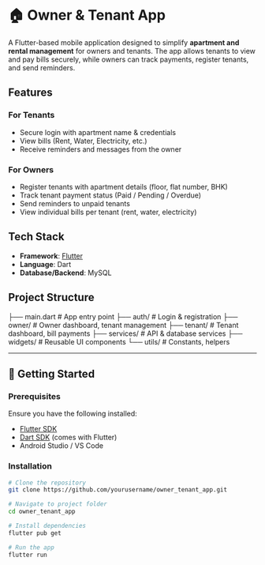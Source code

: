 # 🏠 Owner & Tenant App  

A Flutter-based mobile application designed to simplify **apartment and rental management** for owners and tenants. The app allows tenants to view and pay bills securely, while owners can track payments, register tenants, and send reminders.  



##  Features  

###  For Tenants  
-  Secure login with apartment name & credentials  
-  View bills (Rent, Water, Electricity, etc.)  
-  Receive reminders and messages from the owner  

### For Owners  
-  Register tenants with apartment details (floor, flat number, BHK)  
-  Track tenant payment status (Paid / Pending / Overdue)  
-  Send reminders to unpaid tenants  
-  View individual bills per tenant (rent, water, electricity)  
  



##  Tech Stack  

- **Framework**: [Flutter](https://flutter.dev/)  
- **Language**: Dart  
- **Database/Backend**: MySQL   
 


##  Project Structure  
├── main.dart # App entry point
├── auth/ # Login & registration
├── owner/ # Owner dashboard, tenant management
├── tenant/ # Tenant dashboard, bill payments
├── services/ # API & database services
├── widgets/ # Reusable UI components
└── utils/ # Constants, helpers


---

## 🚀 Getting Started  

### Prerequisites  
Ensure you have the following installed:  
- [Flutter SDK](https://docs.flutter.dev/get-started/install)  
- [Dart SDK](https://dart.dev/get-dart) (comes with Flutter)  
- Android Studio / VS Code  

### Installation  

```bash
# Clone the repository
git clone https://github.com/yourusername/owner_tenant_app.git

# Navigate to project folder
cd owner_tenant_app

# Install dependencies
flutter pub get

# Run the app
flutter run
      
